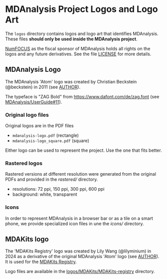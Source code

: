 # MDAnalysis Project Logos and Logo Art

The `logos` directory contains logos and logo art that identifies
MDAnalysis. These files **should only be used inside the MDAnalysis
project**.

[NumFOCUS](https://numfocus.org/) as the fiscal sponsor of MDAnalysis
holds all rights on the logos and any future derivatives. See the file
[LICENSE](LICENSE) for more details.



## MDAnalysis Logo

The MDAnalysis 'Atom' logo was created by Christian Beckstein
(@beckstein) in 2011 (see [AUTHOR](AUTHOR)).


The typeface is "ZAG Bold" from https://www.dafont.com/de/zag.font
(see
[MDAnalysis/UserGuide#11](https://github.com/MDAnalysis/UserGuide/pull/11#issuecomment-535663213)).


### Original logo files

Original logos are in the PDF files
* `mdanalysis-logo.pdf` (rectangle)
* `mdanalysis-logo_square.pdf` (square)

Either logo can be used to represent the project. Use the one that
fits better.


### Rastered logos

Rastered versions at different resolution were generated from the
original PDFs and provided in the *rastered/* directory. 

* resolutions: 72 ppi, 150 ppi, 300 ppi, 600 ppi
* background: white, transparent


### Icons

In order to represent MDAnalysis in a browser bar or as a tile on a
smart phone, we provide specialized icon files in une the *icons/*
directory.


## MDAKits logo


The 'MDAKits Registry' logo was created by Lily Wang (@lilyminium) in
2024 as a derivative of the original MDAnalysis 'Atom' logo (see
[AUTHOR](AUTHOR)). It is used for the [MDAKits
Registry](https://mdakits.mdanalysis.org/).

Logo files are available in the
[logos/MDAKits/MDAKits-registry](MDAKits/MDAKits-registry) directory.







